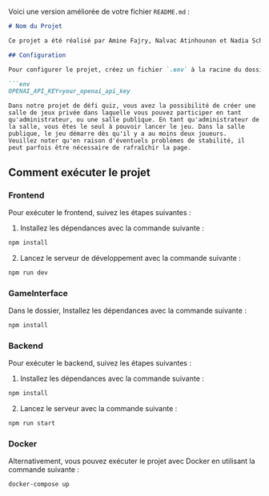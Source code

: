 Voici une version améliorée de votre fichier `README.md` :

```markdown
# Nom du Projet

Ce projet a été réalisé par Amine Fajry, Nalvac Atinhounon et Nadia Schwaller (Pairprogramming 99% du temps suite à un problème de pc).

## Configuration

Pour configurer le projet, créez un fichier `.env` à la racine du dossier du serveur avec le contenu suivant :

```env
OPENAI_API_KEY=your_openai_api_key
```

```
Dans notre projet de défi quiz, vous avez la possibilité de créer une salle de jeux privée dans laquelle vous pouvez participer en tant 
qu'administrateur, ou une salle publique. En tant qu'administrateur de la salle, vous êtes le seul à pouvoir lancer le jeu. Dans la salle publique, le jeu démarre dès qu'il y a au moins deux joueurs.
Veuillez noter qu'en raison d'éventuels problèmes de stabilité, il peut parfois être nécessaire de rafraîchir la page.
```

## Comment exécuter le projet

### Frontend

Pour exécuter le frontend, suivez les étapes suivantes :

1. Installez les dépendances avec la commande suivante :

```bash
npm install
```

2. Lancez le serveur de développement avec la commande suivante :

```bash
npm run dev
```

### GameInterface

Dans le dossier, Installez les dépendances avec la commande suivante :

```bash
npm install
```

### Backend

Pour exécuter le backend, suivez les étapes suivantes :

1. Installez les dépendances avec la commande suivante :

```bash
npm install
```

2. Lancez le serveur avec la commande suivante :

```bash
npm run start
```

### Docker

Alternativement, vous pouvez exécuter le projet avec Docker en utilisant la commande suivante :

```bash
docker-compose up
```
